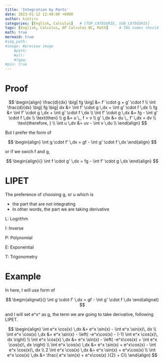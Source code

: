 ```yaml
---
title: 'Integration by Parts'
date: 2023-01-12 12:40:00 +0900
author: kintiru
categories: [English, Calculus]   # [TOP_CATEGORIE, SUB_CATEGORIE]
tags: [English, Calculus, AP Calculus BC, Math]     # TAG names should always be lowercase
math: true
mermaid: true
#img_path: 
#image: #preview image
    #path:
    #alt:
    #lqpq:
#pin: true
---
```


# Proof

$$
\begin{align}
\frac{d}{dx} \big[ fg \big] &= f' \cdot g + g' \cdot f \\
\int \frac{d}{dx} \big[ fg \big] dx &= \int f' \cdot g \,dx + \int g' \cdot f \,dx \\
fg &= \int f' \cdot g \,dx + \int g' \cdot f \,dx \\
\int f' \cdot g \,dx &= fg - \int g' \cdot f \,dx \\
\text{then} \\
g &= u \,, f = v \\
g' \,dx &= du \,, f' \,dx = dv \\
\text{therefore, } \\
\int u \,dv &= uv - \int v \,du \\
\end{align}
$$

But I prefer the form of

$$
\begin{align}
\int g \cdot f' \,dx = gf - \int g' \cdot f \,dx 
\end{align}
$$

or if we swich f and g,

$$
\begin{align}{}
\int f \cdot g' \,dx = fg - \int f' \cdot g \,dx 
\end{align}
$$
# LIPET

The preference of choosing g, or u which is
 - the part that are not integrating
 - In other words, the part we are taking derivative

L: Logrithm

I: Inverse

P: Polynomial

E: Exponential

T: Trigonometry

# Example

In here, I will use form of 

$$
\begin{alignat}{}
\int g \cdot f' \,dx = gf - \int g' \cdot f \,dx 
\end{alignat}
$$

and I will set e^x^ as g, the term we are going to take derivative,  following LIPET.

$$
\begin{align}
\int e^x \cos(x) \,dx &= e^x \sin(x) - \int e^x \sin(x)\, dx \\
\int e^x \cos(x) \,dx &= e^x \sin(x) - \left( -e^x\cos(x) - (-1) \int e^x  \cos(x)\, dx \right) \\
\int e^x \cos(x) \,dx &= e^x \sin(x) - \left( -e^x\cos(x) + \int e^x  \cos(x)\, dx \right) \\
\int e^x \cos(x) \,dx &= e^x \sin(x) + e^x\cos(x) - \int e^x  \cos(x)\, dx  \\
2 \int e^x \cos(x) \,dx &= e^x \sin(x) + e^x\cos(x) \\
\int e^x \cos(x) \,dx &= \frac{ e^x \sin(x) + e^x\cos(x) }{2} + C\\
\end{align}
$$

